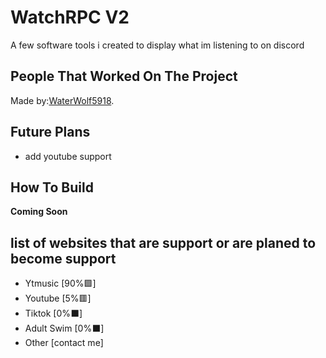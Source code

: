 # WatchRPC V2
A few software tools i created to display what im listening to on discord

## People That Worked On The Project

Made by:[WaterWolf5918](https://github.com/WaterWolf5918).

## Future Plans
- add youtube support

## How To Build
**Coming Soon**

## list of websites that are support or are planed to become support 
- Ytmusic           [90%:green_square:]
- Youtube           [5%:red_square:]
- Tiktok              [0%:black_large_square:]
- Adult Swim     [0%:black_large_square:]
- Other               [contact me]
